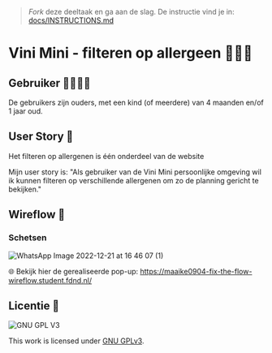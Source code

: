 > _Fork_ deze deeltaak en ga aan de slag. De instructie vind je in: [docs/INSTRUCTIONS.md](docs/INSTRUCTIONS.md)

# Vini Mini - filteren op allergeen 🥜🥚🌰
<!-- Geef je opdracht een titel en schrijf in één zin wat het is -->

## Gebruiker 👨‍👨‍👧‍👦
De gebruikers zijn ouders, met een kind (of meerdere) van 4 maanden en/of 1 jaar oud.

## User Story 📖
Het filteren op allergenen is één onderdeel van de website

Mijn user story is: 
"Als gebruiker van de Vini Mini persoonlijke omgeving wil ik kunnen filteren op verschillende allergenen om zo de planning gericht te bekijken."

## Wireflow 🤸
### Schetsen
![WhatsApp Image 2022-12-21 at 16 46 07 (1)](https://user-images.githubusercontent.com/112861144/208945782-f527857b-ec9c-4be1-8fe9-afd491b626bd.jpeg)

🌐 Bekijk hier de gerealiseerde pop-up: https://maaike0904-fix-the-flow-wireflow.student.fdnd.nl/

## Licentie 💯

![GNU GPL V3](https://www.gnu.org/graphics/gplv3-127x51.png)

This work is licensed under [GNU GPLv3](./LICENSE).
